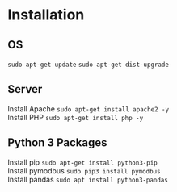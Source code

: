 # Installation
## OS
`sudo apt-get update`
`sudo apt-get dist-upgrade`

## Server
Install Apache `sudo apt-get install apache2 -y`<br>
Install PHP `sudo apt-get install php -y`

## Python 3 Packages
Install pip `sudo apt-get install python3-pip`<br>
Install pymodbus `sudo pip3 install pymodbus`<br>
Install pandas `sudo apt install python3-pandas`